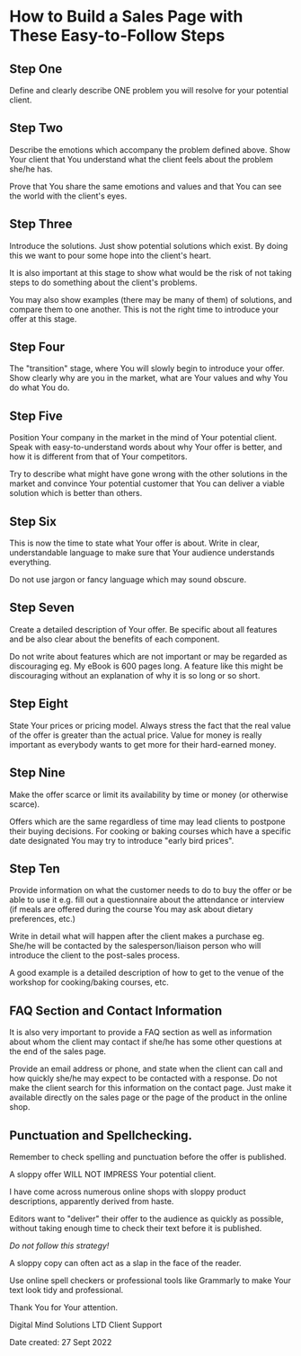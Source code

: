 # How to Build a Sales Page with These Easy-to-Follow Steps

## Step One

Define and clearly describe ONE problem you will resolve for your potential client.
## Step Two

Describe the emotions which accompany the problem defined above. Show Your client that You understand what the client feels about the problem she/he has. 

Prove that You share the same emotions and values and that You can see the world with the client's eyes.

## Step Three

Introduce the solutions. Just show potential solutions which exist. By doing this we want to pour some hope into the client's heart. 

It is also important at this stage to show what would be the risk of not taking steps to do something about the client's problems. 

You may also show examples (there may be many of them) of solutions, and compare them to one another. This is not the right time to introduce your offer at this stage.

## Step Four

The "transition" stage, where You will slowly begin to introduce your offer. Show clearly why are you in the market, what are Your values and why You do what You do.

## Step Five

Position Your company in the market in the mind of Your potential client. Speak with easy-to-understand words about why Your offer is better, and how it is different from that of Your competitors. 

Try to describe what might have gone wrong with the other solutions in the market and convince Your potential customer that You can deliver a viable solution which is better than others.

## Step Six

This is now the time to state what Your offer is about. Write in clear, understandable language to make sure that Your audience understands everything. 

Do not use jargon or fancy language which may sound obscure.

## Step Seven

Create a detailed description of Your offer. Be specific about all features and be also clear about the benefits of each component. 

Do not write about features which are not important or may be regarded as discouraging eg. My eBook is 600 pages long. A feature like this might be discouraging without an explanation of why it is so long or so short.

## Step Eight

State Your prices or pricing model. Always stress the fact that the real value of the offer is greater than the actual price. Value for money is really important as everybody wants to get more for their hard-earned money.

## Step Nine

Make the offer scarce or limit its availability by time or money (or otherwise scarce). 

Offers which are the same regardless of time may lead clients to postpone their buying decisions.
For cooking or baking courses which have a specific date designated You may try to introduce "early bird prices".

## Step Ten

Provide information on what the customer needs to do to buy the offer or be able to use it e.g. fill out a questionnaire about the attendance or interview (if meals are offered during the course You may ask about dietary preferences, etc.)

Write in detail what will happen after the client makes a purchase eg. She/he will be contacted by the salesperson/liaison person who will introduce the client to the post-sales process.

A good example is a detailed description of how to get to the venue of the workshop for cooking/baking courses, etc.

## FAQ Section and Contact Information

It is also very important to provide a FAQ section as well as information about whom the client may contact if she/he has some other questions at the end of the sales page. 

Provide an email address or phone, and state when the client can call and how quickly she/he may expect to be contacted with a response. Do not make the client search for this information on the contact page. Just make it available directly on the sales page or the page of the product in the online shop.

## Punctuation and Spellchecking.

Remember to check spelling and punctuation before the offer is published.

A sloppy offer WILL NOT IMPRESS Your potential client. 

I have come across numerous online shops with sloppy product descriptions, apparently derived from haste. 

Editors want to "deliver" their offer to the audience as quickly as possible, without taking enough time to check their text before it is published.

_Do not follow this strategy!_

A sloppy copy can often act as a slap in the face of the reader.

Use online spell checkers or professional tools like Grammarly to make Your text look tidy and professional.

Thank You for Your attention.

Digital Mind Solutions LTD
Client Support

Date created: 27 Sept 2022